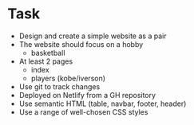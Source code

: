 # Task


- Design and create a simple website as a pair
- The website should focus on a hobby
    - basketball
- At least 2 pages
    - index
    - players (kobe/iverson)
- Use git to track changes
- Deployed on Netlify from a GH repository
- Use semantic HTML (table, navbar, footer, header)
- Use a range of well-chosen CSS styles
